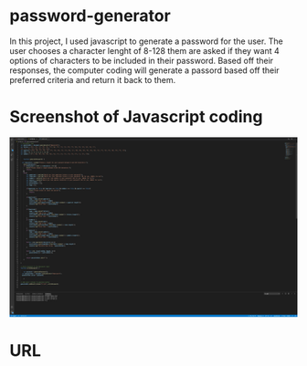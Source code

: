# password-generator
In this project, I used javascript to generate a password for the user. The user chooses a character lenght of 8-128 them are asked if they want 4 options of characters to be included in their password. Based off their responses, the computer coding will generate a passord based off their preferred criteria and return it back to them. 
# Screenshot of Javascript coding
![alt text](password-generator-screenshot.png) 
# URL
   